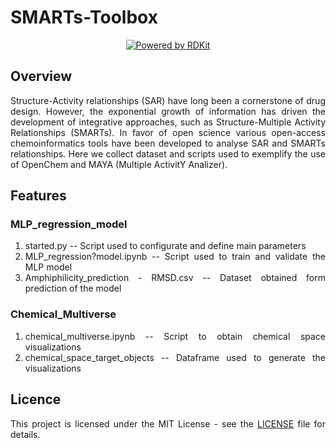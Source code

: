 # SMARTs-Toolbox

<div align='center'>
  
[![Powered by RDKit](https://img.shields.io/badge/Powered%20by-RDKit-3838ff.svg?logo=data:image/png;base64,iVBORw0KGgoAAAANSUhEUgAAABAAAAAQBAMAAADt3eJSAAAABGdBTUEAALGPC/xhBQAAACBjSFJNAAB6JgAAgIQAAPoAAACA6AAAdTAAAOpgAAA6mAAAF3CculE8AAAAFVBMVEXc3NwUFP8UPP9kZP+MjP+0tP////9ZXZotAAAAAXRSTlMAQObYZgAAAAFiS0dEBmFmuH0AAAAHdElNRQfmAwsPGi+MyC9RAAAAQElEQVQI12NgQABGQUEBMENISUkRLKBsbGwEEhIyBgJFsICLC0iIUdnExcUZwnANQWfApKCK4doRBsKtQFgKAQC5Ww1JEHSEkAAAACV0RVh0ZGF0ZTpjcmVhdGUAMjAyMi0wMy0xMVQxNToyNjo0NyswMDowMDzr2J4AAAAldEVYdGRhdGU6bW9kaWZ5ADIwMjItMDMtMTFUMTU6MjY6NDcrMDA6MDBNtmAiAAAAAElFTkSuQmCC)](https://www.rdkit.org/)

<div align='justify'>
  
## Overview
Structure-Activity relationships (SAR) have long been a cornerstone of drug design. However, the exponential growth of information has driven the development of integrative approaches, such as Structure-Multiple Activity Relationships (SMARTs). In favor of open science various open-access chemoinformatics tools have been developed to analyse SAR and SMARTs relationships. Here we collect dataset and scripts used to exemplify the use of OpenChem and MAYA (Multiple ActivitY Analizer).

## Features

### MLP_regression_model

1. started.py -- Script used to configurate and define main parameters
2. MLP_regression?model.ipynb -- Script used to train and validate the MLP model
3. Amphiphilicity_prediction - RMSD.csv -- Dataset obtained form prediction of the model


### Chemical_Multiverse

1. chemical_multiverse.ipynb --  Script to obtain chemical space visualizations
2. chemical_space_target_objects -- Dataframe used to generate the visualizations

## Licence
This project is licensed under the MIT License - see the [LICENSE](LOCENSE) file for details.
